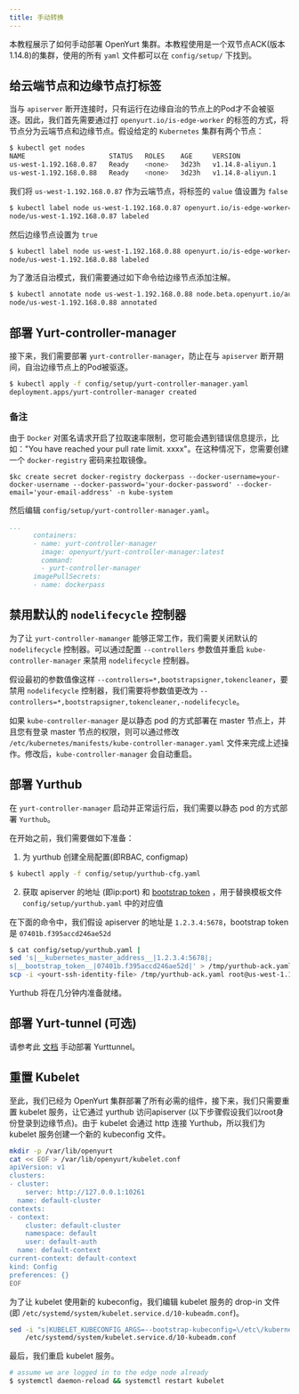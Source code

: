 ```yaml
---
title: 手动转换
---
```


本教程展示了如何手动部署 OpenYurt 集群。本教程使用是一个双节点ACK(版本1.14.8)的集群，使用的所有 `yaml` 文件都可以在 `config/setup/` 下找到。

## 给云端节点和边缘节点打标签

当与 `apiserver` 断开连接时，只有运行在边缘自治的节点上的Pod才不会被驱逐。因此，我们首先需要通过打 `openyurt.io/is-edge-worker` 的标签的方式，将节点分为云端节点和边缘节点。假设给定的 `Kubernetes` 集群有两个节点：

```bash
$ kubectl get nodes
NAME                     STATUS   ROLES    AGE     VERSION
us-west-1.192.168.0.87   Ready    <none>   3d23h   v1.14.8-aliyun.1
us-west-1.192.168.0.88   Ready    <none>   3d23h   v1.14.8-aliyun.1
```

我们将 `us-west-1.192.168.0.87` 作为云端节点，将标签的 `value` 值设置为 `false`

```bash
$ kubectl label node us-west-1.192.168.0.87 openyurt.io/is-edge-worker=false
node/us-west-1.192.168.0.87 labeled
```

然后边缘节点设置为 `true`

```bash
$ kubectl label node us-west-1.192.168.0.88 openyurt.io/is-edge-worker=true
node/us-west-1.192.168.0.88 labeled
```

为了激活自治模式，我们需要通过如下命令给边缘节点添加注解。

```bash
$ kubectl annotate node us-west-1.192.168.0.88 node.beta.openyurt.io/autonomy=true
node/us-west-1.192.168.0.88 annotated
```

## 部署 Yurt-controller-manager

接下来，我们需要部署 `yurt-controller-manager`，防止在与 `apiserver` 断开期间，自治边缘节点上的Pod被驱逐。

```bash
$ kubectl apply -f config/setup/yurt-controller-manager.yaml
deployment.apps/yurt-controller-manager created
```
### 备注
由于 `Docker` 对匿名请求开启了拉取速率限制，您可能会遇到错误信息提示，比如："You have reached your pull rate limit. xxxx"。在这种情况下，您需要创建一个 `docker-registry` 密码来拉取镜像。

```
$kc create secret docker-registry dockerpass --docker-username=your-docker-username --docker-password='your-docker-password' --docker-email='your-email-address' -n kube-system
```

然后编辑 `config/setup/yurt-controller-manager.yaml`。

```yaml
...
      containers:
      - name: yurt-controller-manager
        image: openyurt/yurt-controller-manager:latest
        command:
        - yurt-controller-manager
      imagePullSecrets:
      - name: dockerpass
```
## 禁用默认的 `nodelifecycle` 控制器

为了让 `yurt-controller-mamanger` 能够正常工作，我们需要关闭默认的 `nodelifecycle` 控制器。可以通过配置 `--controllers` 参数值并重启 `kube-controller-manager` 来禁用 `nodelifecycle` 控制器。

假设最初的参数值像这样 `--controllers=*,bootstrapsigner,tokencleaner`，要禁用 `nodelifecycle` 控制器，我们需要将参数值更改为 `--controllers=*,bootstrapsigner,tokencleaner,-nodelifecycle`。

如果 `kube-controller-manager` 是以静态 pod 的方式部署在 master 节点上，并且您有登录 master 节点的权限，则可以通过修改 `/etc/kubernetes/manifests/kube-controller-manager.yaml` 文件来完成上述操作。修改后，`kube-controller-manager` 会自动重启。

## 部署 Yurthub

在 `yurt-controller-manager` 启动并正常运行后，我们需要以静态 pod 的方式部署 `Yurthub`。

在开始之前，我们需要做如下准备：

1. 为 yurthub 创建全局配置(即RBAC, configmap)

```bash
$ kubectl apply -f config/setup/yurthub-cfg.yaml
```

2. 获取 apiserver 的地址 (即ip:port) 和 [bootstrap token](https://kubernetes.io/docs/reference/access-authn-authz/bootstrap-tokens/) ，用于替换模板文件 `config/setup/yurthub.yaml` 中的对应值

在下面的命令中，我们假设 apiserver 的地址是 `1.2.3.4:5678`，bootstrap token 是 `07401b.f395accd246ae52d`

```bash
$ cat config/setup/yurthub.yaml |
sed 's|__kubernetes_master_address__|1.2.3.4:5678|;
s|__bootstrap_token__|07401b.f395accd246ae52d|' > /tmp/yurthub-ack.yaml &&
scp -i <yourt-ssh-identity-file> /tmp/yurthub-ack.yaml root@us-west-1.192.168.0.88:/etc/kubernetes/manifests
```

Yurthub 将在几分钟内准备就绪。

## 部署 Yurt-tunnel (可选)

请参考此 [文档](https://github.com/openyurtio/openyurt/blob/master/docs/tutorial/yurt-tunnel.md#5-setup-the-yurt-tunnel-manually) 手动部署 Yurttunnel。

## 重置 Kubelet

至此，我们已经为 OpenYurt 集群部署了所有必需的组件，接下来，我们只需要重置 kubelet 服务，让它通过 yurthub 访问apiserver (以下步骤假设我们以root身份登录到边缘节点)。由于 kubelet 会通过 http 连接 Yurthub，所以我们为 kubelet 服务创建一个新的 kubeconfig 文件。

```bash
mkdir -p /var/lib/openyurt
cat << EOF > /var/lib/openyurt/kubelet.conf
apiVersion: v1
clusters:
- cluster:
    server: http://127.0.0.1:10261
  name: default-cluster
contexts:
- context:
    cluster: default-cluster
    namespace: default
    user: default-auth
  name: default-context
current-context: default-context
kind: Config
preferences: {}
EOF
```

为了让 kubelet 使用新的 kubeconfig，我们编辑 kubelet 服务的 drop-in 文件(即 `/etc/systemd/system/kubelet.service.d/10-kubeadm.conf`)。

```bash
sed -i "s|KUBELET_KUBECONFIG_ARGS=--bootstrap-kubeconfig=\/etc\/kubernetes\/bootstrap-kubelet.conf\ --kubeconfig=\/etc\/kubernetes\/kubelet.conf|KUBELET_KUBECONFIG_ARGS=--kubeconfig=\/var\/lib\/openyurt\/kubelet.conf|g" \
    /etc/systemd/system/kubelet.service.d/10-kubeadm.conf
```

最后，我们重启 kubelet 服务。

```bash
# assume we are logged in to the edge node already
$ systemctl daemon-reload && systemctl restart kubelet
```
